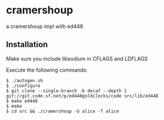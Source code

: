 cramershoup
=============================

a cramershoup impl with ed448

Installation
------------

Make sure you include libsodium in CFLAGS and LDFLAGS

Execute the following commands:

    $ ./autogen.sh
    $ ./configure
    $ git clone --single-branch -b decaf --depth 1 git://git.code.sf.net/p/ed448goldilocks/code src/lib/ed448
    $ make ed448
    $ make
    $ cd src && ./cramershoup -G alice -T alice

